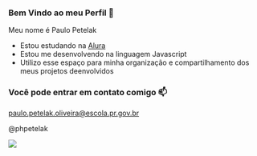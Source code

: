 ### Bem Vindo ao meu Perfil 💜

Meu nome é Paulo Petelak

- Estou estudando na [Alura](https://www.alura.com.br)
- Estou me desenvolvendo na linguagem Javascript
- Utilizo esse espaço para minha organização e compartilhamento dos meus projetos deenvolvidos

### Você pode entrar em contato comigo 📫

paulo.petelak.oliveira@escola.pr.gov.br

@phpetelak


![](https://media1.tenor.com/m/sLIuJuqBfSYAAAAd/luna-cat-crunchy-cat.gif)
